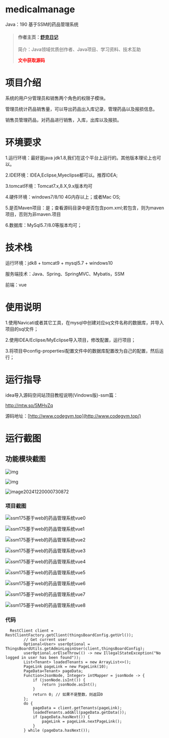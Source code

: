 # medicalmanage
Java：190 基于SSM的药品管理系统
> #### 作者主页：[舒克日记](https://blog.csdn.net/cativen)
>
>  简介：Java领域优质创作者、Java项目、学习资料、技术互助
>
> <b><font color=red>文中获取源码</font></b>

# 项目介绍

系统的用户分管理员和销售两个角色的权限子模块。

管理员统计药品销售量，可以导出药品出入库记录，管理药品以及报损信息。

销售员管理药品，对药品进行销售，入库，出库以及报损。

# 环境要求

1.运行环境：最好是java jdk1.8,我们在这个平台上运行的。其他版本理论上也可以。

2.IDE环境：IDEA,Eclipse,Myeclipse都可以。推荐IDEA;

3.tomcat环境：Tomcat7.x,8.X,9.x版本均可

4.硬件环境：windows7/8/10 4G内存以上；或者Mac OS;

5.是否Maven项目：是；查看源码目录中是否包含pom.xml;若包含，则为maven项目，否则为非maven.项目

6.数据库：MySql5.7/8.0等版本均可；

# 技术栈

运行环境：jdk8 + tomcat9 + mysql5.7 + windows10

服务端技术：Java、Spring、SpringMVC、Mybatis，SSM

前端：vue

# 使用说明

1.使用Navicati或者其它工具，在mysql中创建对应sq文件名称的数据库，并导入项目的sql文件；

2.使用IDEA/Eclipse/MyEclipse导入项目，修改配置，运行项目；

3.将项目中config-propertiesi配置文件中的数据库配置改为自己的配置，然后运行；

# 运行指导

idea导入源码空间站顶目教程说明(Vindows版)-ssm篇：

http://mtw.so/5MHvZq

源码地址：[http://www.codegym.top](http://www.codegym.top/)



# 运行截图

## 功能模块截图

![img](https://i-blog.csdnimg.cn/img_convert/5ca9a60044d9a8162e0517b1082cc81c.png)

![img](https://i-blog.csdnimg.cn/img_convert/3f14141d2b7e96185e3fb5fb7ef5cc5a.png)

![image20241220000730872](https://i-blog.csdnimg.cn/img_convert/90ecaa439de05bbdd5f1d586adbfb129.png)

###

### 项目截图

![ssm175基于web的药品管理系统vue0](https://i-blog.csdnimg.cn/img_convert/1b49fae25c7e3547361618bdc18ec7d1.png)

![ssm175基于web的药品管理系统vue1](https://i-blog.csdnimg.cn/img_convert/9dda2332aa579958f8276a80489bbf95.png)

![ssm175基于web的药品管理系统vue2](https://i-blog.csdnimg.cn/img_convert/1876d3e002dd4d69c394775b79d4b838.png)

![ssm175基于web的药品管理系统vue3](https://i-blog.csdnimg.cn/img_convert/cf1f03915f0ed2c342e886213bd8c997.png)

![ssm175基于web的药品管理系统vue4](https://i-blog.csdnimg.cn/img_convert/32c57ac7d30cb3d576fb81cd5fb1cb52.png)

![ssm175基于web的药品管理系统vue5](https://i-blog.csdnimg.cn/img_convert/d9d483ca419ad92d8f99c532377e66cb.png)

![ssm175基于web的药品管理系统vue6](https://i-blog.csdnimg.cn/img_convert/8748bc4978b51df88899f0ac8b5c7dc1.png)

![ssm175基于web的药品管理系统vue7](https://i-blog.csdnimg.cn/img_convert/3bddfd81e206075a8d674f13e0da6082.png)

![ssm175基于web的药品管理系统vue8](https://i-blog.csdnimg.cn/img_convert/2f5b294dec5eab1f600794f696d51706.png)

### 代码

```
  RestClient client = RestClientFactory.getClient(thingsBoardConfig.getUrl());
        // Get current user
        Optional<User> userOptional = ThingsBoardUtils.getAdminLoginUser(client,thingsBoardConfig);
        userOptional.orElseThrow(() -> new IllegalStateException("No logged in user has been found"));
        List<Tenant> loadedTenants = new ArrayList<>();
        PageLink pageLink = new PageLink(10);
        PageData<Tenant> pageData;
        Function<JsonNode, Integer> intMapper = jsonNode -> {
            if (jsonNode.isInt()) {
                return jsonNode.asInt();
            }
            return 0; // 如果不是整数，则返回0
        };
        do {
            pageData = client.getTenants(pageLink);
            loadedTenants.addAll(pageData.getData());
            if (pageData.hasNext()) {
                pageLink = pageLink.nextPageLink();
            }
        } while (pageData.hasNext());
```
